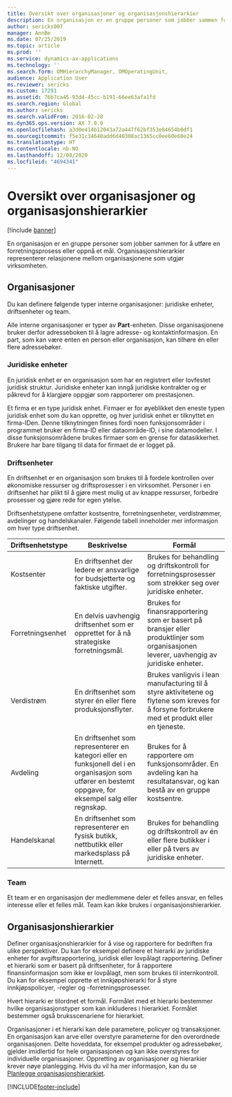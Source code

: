 ```yaml
---
title: Oversikt over organisasjoner og organisasjonshierarkier
description: En organisasjon er en gruppe personer som jobber sammen for å utføre en forretningsprosess eller oppnå et mål. Organisasjonshierarkier representerer relasjonene mellom organisasjonene som utgjør virksomheten.
author: sericks007
manager: AnnBe
ms.date: 07/25/2019
ms.topic: article
ms.prod: ''
ms.service: dynamics-ax-applications
ms.technology: ''
ms.search.form: OMHierarchyManager, OMOperatingUnit,
audience: Application User
ms.reviewer: sericks
ms.custom: 17291
ms.assetid: 76b7ca45-93d4-45cc-b191-66ee63afa1fd
ms.search.region: Global
ms.author: sericks
ms.search.validFrom: 2016-02-28
ms.dyn365.ops.version: AX 7.0.0
ms.openlocfilehash: a3d0e414b12043a72a447f62bf353e84654b0df1
ms.sourcegitcommit: f5e31c34640add6d40308ac1365cc0ee60e60e24
ms.translationtype: HT
ms.contentlocale: nb-NO
ms.lasthandoff: 12/08/2020
ms.locfileid: "4694341"
---
```

# <a name="organizations-and-organizational-hierarchies-overview"></a>Oversikt over organisasjoner og organisasjonshierarkier

[!include [banner](../includes/banner.md)]

En organisasjon er en gruppe personer som jobber sammen for å utføre en forretningsprosess eller oppnå et mål. Organisasjonshierarkier representerer relasjonene mellom organisasjonene som utgjør virksomheten.

## <a name="organizations"></a>Organisasjoner

Du kan definere følgende typer interne organisasjoner: juridiske enheter, driftsenheter og team.

Alle interne organisasjoner er typer av **Part**-enheten. Disse organisasjonene bruker derfor adresseboken til å lagre adresse- og kontaktinformasjon. En part, som kan være enten en person eller organisasjon, kan tilhøre én eller flere adressebøker.

### <a name="legal-entities"></a>Juridiske enheter

En juridisk enhet er en organisasjon som har en registrert eller lovfestet juridisk struktur. Juridiske enheter kan inngå juridiske kontrakter og er påkrevd for å klargjøre oppgjør som rapporterer om prestasjonen.

Et firma er en type juridisk enhet. Firmaer er for øyeblikket den eneste typen juridisk enhet som du kan opprette, og hver juridisk enhet er tilknyttet en firma-IDen. Denne tilknytningen finnes fordi noen funksjonsområder i programmet bruker en firma-ID eller dataområde-ID, i sine datamodeller. I disse funksjonsområdene brukes firmaer som en grense for datasikkerhet. Brukere har bare tilgang til data for firmaet de er logget på.

### <a name="operating-units"></a>Driftsenheter

En driftsenhet er en organisasjon som brukes til å fordele kontrollen over økonomiske ressurser og driftsprosesser i en virksomhet. Personer i en driftsenhet har plikt til å gjøre mest mulig ut av knappe ressurser, forbedre prosesser og gjøre rede for egen ytelse.

Driftsenhetstypene omfatter kostsentre, forretningsenheter, verdistrømmer, avdelinger og handelskanaler. Følgende tabell inneholder mer informasjon om hver type driftsenhet.

| Driftsenhetstype | Beskrivelse | Formål |
|---------------------|-------------|---------|
| Kostsenter         | En driftsenhet der ledere er ansvarlige for budsjetterte og faktiske utgifter. | Brukes for behandling og driftskontroll for forretningsprosesser som strekker seg over juridiske enheter. |
| Forretningsenhet       | En delvis uavhengig driftsenhet som er opprettet for å nå strategiske forretningsmål. | Brukes for finansrapportering som er basert på bransjer eller produktlinjer som organisasjonen leverer, uavhengig av juridiske enheter. |
| Verdistrøm        | En driftsenhet som styrer én eller flere produksjonsflyter. | Brukes vanligvis i lean manufacturing til å styre aktivitetene og flytene som kreves for å forsyne forbrukere med et produkt eller en tjeneste. |
| Avdeling          | En driftsenhet som representerer en kategori eller en funksjonell del i en organisasjon som utfører en bestemt oppgave, for eksempel salg eller regnskap. | Brukes for å rapportere om funksjonsområder. En avdeling kan ha resultatansvar, og kan bestå av en gruppe kostsentre. |
| Handelskanal      | En driftsenhet som representerer en fysisk butikk, nettbutikk eller markedsplass på Internett. | Brukes for behandling og driftskontroll av én eller flere butikker i eller på tvers av juridiske enheter. |

### <a name="teams"></a>Team

Et team er en organisasjon der medlemmene deler et felles ansvar, en felles interesse eller et felles mål. Team kan ikke brukes i organisasjonshierarkier.

## <a name="organizational-hierarchies"></a>Organisasjonshierarkier

Definer organisasjonshierarkier for å vise og rapportere for bedriften fra ulike perspektiver. Du kan for eksempel definere et hierarki av juridiske enheter for avgiftsrapportering, juridisk eller lovpålagt rapportering. Definer et hierarki som er basert på driftsenheter, for å rapportere finansinformasjon som ikke er lovpålagt, men som brukes til internkontroll. Du kan for eksempel opprette et innkjøpshierarki for å styre innkjøpspolicyer, -regler og -forretningsprosesser.

Hvert hierarki er tilordnet et formål. Formålet med et hierarki bestemmer hvilke organisasjonstyper som kan inkluderes i hierarkiet. Formålet bestemmer også bruksscenariene for hierarkiet.

Organisasjoner i et hierarki kan dele parametere, policyer og transaksjoner. En organisasjon kan arve eller overstyre parameterne for den overordnede organisasjonen. Delte hoveddata, for eksempel produkter og adressebøker, gjelder imidlertid for hele organisasjonen og kan ikke overstyres for individuelle organisasjoner. Oppretting av organisasjoner og hierarkier krever nøye planlegging. Hvis du vil ha mer informasjon, kan du se [Planlegge organisasjonshierarkiet](plan-organizational-hierarchy.md).


[!INCLUDE[footer-include](../../../includes/footer-banner.md)]